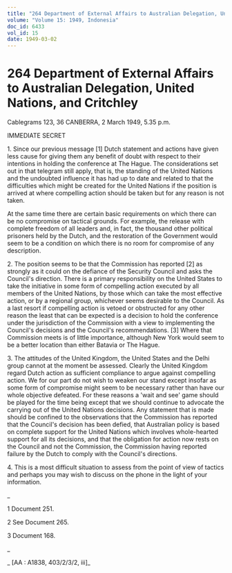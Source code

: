 ```yaml
---
title: "264 Department of External Affairs to Australian Delegation, United Nations, and Critchley"
volume: "Volume 15: 1949, Indonesia"
doc_id: 6433
vol_id: 15
date: 1949-03-02
---
```


# 264 Department of External Affairs to Australian Delegation, United Nations, and Critchley

Cablegrams 123, 36 CANBERRA, 2 March 1949, 5.35 p.m.

IMMEDIATE SECRET

1\. Since our previous message [1] Dutch statement and actions have given less cause for giving them any benefit of doubt with respect to their intentions in holding the conference at The Hague. The considerations set out in that telegram still apply, that is, the standing of the United Nations and the undoubted influence it has had up to date and related to that the difficulties which might be created for the United Nations if the position is arrived at where compelling action should be taken but for any reason is not taken.

At the same time there are certain basic requirements on which there can be no compromise on tactical grounds. For example, the release with complete freedom of all leaders and, in fact, the thousand other political prisoners held by the Dutch, and the restoration of the Government would seem to be a condition on which there is no room for compromise of any description.

2\. The position seems to be that the Commission has reported [2] as strongly as it could on the defiance of the Security Council and asks the Council's direction. There is a primary responsibility on the United States to take the initiative in some form of compelling action executed by all members of the United Nations, by those which can take the most effective action, or by a regional group, whichever seems desirable to the Council. As a last resort if compelling action is vetoed or obstructed for any other reason the least that can be expected is a decision to hold the conference under the jurisdiction of the Commission with a view to implementing the Council's decisions and the Council's recommendations. [3] Where that Commission meets is of little importance, although New York would seem to be a better location than either Batavia or The Hague.

3\. The attitudes of the United Kingdom, the United States and the Delhi group cannot at the moment be assessed. Clearly the United Kingdom regard Dutch action as sufficient compliance to argue against compelling action. We for our part do not wish to weaken our stand except insofar as some form of compromise might seem to be necessary rather than have our whole objective defeated. For these reasons a 'wait and see' game should be played for the time being except that we should continue to advocate the carrying out of the United Nations decisions. Any statement that is made should be confined to the observations that the Commission has reported that the Council's decision has been defied, that Australian policy is based on complete support for the United Nations which involves whole-hearted support for all its decisions, and that the obligation for action now rests on the Council and not the Commission, the Commission having reported failure by the Dutch to comply with the Council's directions.

4\. This is a most difficult situation to assess from the point of view of tactics and perhaps you may wish to discuss on the phone in the light of your information.

_

1 Document 251.

2 See Document 265.

3 Document 168.

_

_ [AA : A1838, 403/2/3/2, iii]_
